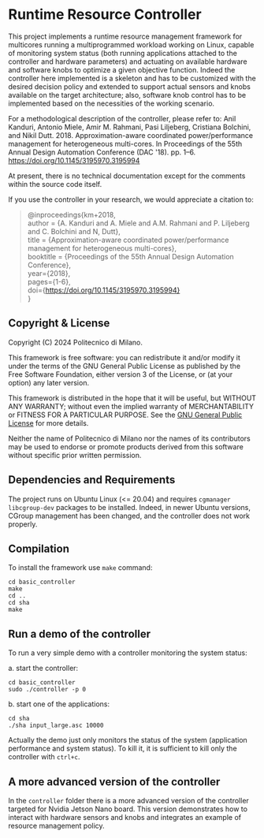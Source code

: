 # Runtime Resource Controller
This project implements a runtime resource management framework for multicores running a multiprogrammed workload working on Linux, capable of monitoring system status (both running applications attached to the controller and hardware parameters) and actuating on available hardware and software knobs to optimize a given objective function. Indeed the controller here implemented is a skeleton and has to be customized with the desired decision policy and extended to support actual sensors and knobs available on the target architecture; also, software knob control has to be implemented based on the necessities of the working scenario.

For a methodological description of the controller, please refer to:
Anil Kanduri, Antonio Miele, Amir M. Rahmani, Pasi Liljeberg, Cristiana Bolchini, and Nikil Dutt. 2018. Approximation-aware coordinated power/performance management for heterogeneous multi-cores. In Proceedings of the 55th Annual Design Automation Conference (DAC '18). pp. 1–6. https://doi.org/10.1145/3195970.3195994

At present, there is no technical documentation except for the comments within the source code itself.

If you use the controller in your research, we would appreciate a citation to:

>@inproceedings{km+2018,<br>
>  author = {A. Kanduri and A. Miele and A.M. Rahmani and P. Liljeberg and C. Bolchini and N, Dutt},<br>
>  title = {Approximation-aware coordinated power/performance management for heterogeneous multi-cores},<br>
>  booktitle = {Proceedings of the 55th Annual Design Automation Conference},<br>
>  year={2018},<br>
>  pages={1-6},<br>
>  doi={https://doi.org/10.1145/3195970.3195994}<br>
>}


## Copyright & License

Copyright (C) 2024 Politecnico di Milano.

This framework is free software: you can redistribute it and/or modify it under the terms of the GNU General Public License as published by the Free Software Foundation, either version 3 of the License, or (at your option) any later version.

This framework is distributed in the hope that it will be useful, but WITHOUT ANY WARRANTY; without even the implied warranty of MERCHANTABILITY or FITNESS FOR A PARTICULAR PURPOSE. See the [GNU General Public License](https://www.gnu.org/licenses/) for more details.

Neither the name of Politecnico di Milano nor the names of its contributors may be used to endorse or promote products derived from this software without specific prior written permission.

## Dependencies and Requirements 
The project runs on Ubuntu Linux (<= 20.04) and requires ``cgmanager libcgroup-dev`` packages to be installed. Indeed, in newer Ubuntu versions, CGroup management has been changed, and the controller does not work properly.

## Compilation 

To install the framework use ``make`` command:
```
cd basic_controller
make
cd ..
cd sha
make
```

## Run a demo of the controller

To run a very simple demo with a controller monitoring the system status:

a. start the controller:
```
cd basic_controller
sudo ./controller -p 0
```

b. start one of the applications:
```
cd sha
./sha input_large.asc 10000
```

Actually the demo just only monitors the status of the system (application performance and system status). To kill it, it is sufficient to kill only the controller with ``ctrl+c``. 


## A more advanced version of the controller

In the ``controller`` folder there is a more advanced version of the controller targeted for Nvidia Jetson Nano board. This version demonstrates how to interact with hardware sensors and knobs and integrates an example of resource management policy.


